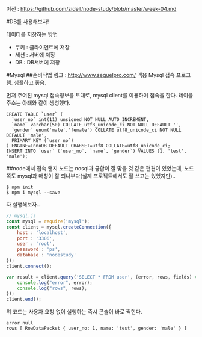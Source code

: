 이전 : https://github.com/zidell/node-study/blob/master/week-04.md

#DB를 사용해보자!

데이터를 저장하는 방법
- 쿠키 : 클라이언트에 저장
- 세션 : 서버에 저장
- DB : DB서버에 저장

#Mysql
##준비작업
링크 : http://www.sequelpro.com/ 맥용 Mysql 접속 프로그램. 심플하고 좋음.

먼저 주어진 mysql 접속정보를 토대로, mysql client를 이용하여 접속을 한다. 테이블 주소는 아래와 같이 생성했다.
```mysql
CREATE TABLE `user` (
  `user_no` int(11) unsigned NOT NULL AUTO_INCREMENT,
  `name` varchar(50) COLLATE utf8_unicode_ci NOT NULL DEFAULT '',
  `gender` enum('male','female') COLLATE utf8_unicode_ci NOT NULL DEFAULT 'male',
  PRIMARY KEY (`user_no`)
) ENGINE=InnoDB DEFAULT CHARSET=utf8 COLLATE=utf8_unicode_ci;
INSERT INTO `user` (`user_no`, `name`, `gender`) VALUES (1, 'test', 'male');

```

##node에서 접속
왠지 노드는 nosql과 궁합이 잘 맞을 것 같은 편견이 있었는데, 노드쪽도 mysql과 매칭이 잘 되나부다(실제 프로젝트에서도 잘 쓰고는 있었지만)..

```
$ npm init
$ npm i mysql --save
```
자 실행해보자..

```javascript
// mysql.js
const mysql = require('mysql');
const client = mysql.createConnection({
	host : 'localhost',
	port : '3306',
	user : 'root',
	password : 'ps',
	database : 'nodestudy'
});
client.connect();

var result = client.query('SELECT * FROM user', (error, rows, fields) => {
	console.log("error", error);
	console.log("rows", rows);
});
client.end();
```
위 코드는 사용자 요청 없이 실행하는 즉시 콘솔이 바로 찍힌다.

```
error null
rows [ RowDataPacket { user_no: 1, name: 'test', gender: 'male' } ]
```
